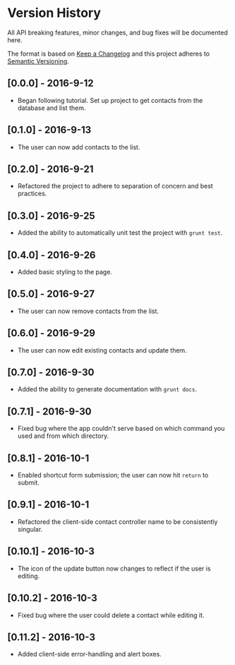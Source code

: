 # Version History
All API breaking features, minor changes, and bug fixes will be documented here.

The format is based on [Keep a Changelog](http://keepachangelog.com/) 
and this project adheres to [Semantic Versioning](http://semver.org/).

## [0.0.0] - 2016-9-12
- Began following tutorial. Set up project to get contacts from the database and list them.

## [0.1.0] - 2016-9-13
- The user can now add contacts to the list.

## [0.2.0] - 2016-9-21
- Refactored the project to adhere to separation of concern and best practices.

## [0.3.0] - 2016-9-25
- Added the ability to automatically unit test the project with `grunt test`.

## [0.4.0] - 2016-9-26
- Added basic styling to the page.

## [0.5.0] - 2016-9-27
- The user can now remove contacts from the list.

## [0.6.0] - 2016-9-29
- The user can now edit existing contacts and update them.

## [0.7.0] - 2016-9-30
- Added the ability to generate documentation with `grunt docs`.

## [0.7.1] - 2016-9-30
- Fixed bug where the app couldn't serve based on which command you used and from which directory.

## [0.8.1] - 2016-10-1
- Enabled shortcut form submission; the user can now hit `return` to submit.

## [0.9.1] - 2016-10-1
- Refactored the client-side contact controller name to be consistently singular.

## [0.10.1] - 2016-10-3
- The icon of the update button now changes to reflect if the user is editing.

## [0.10.2] - 2016-10-3
- Fixed bug where the user could delete a contact while editing it.

## [0.11.2] - 2016-10-3
- Added client-side error-handling and alert boxes.
